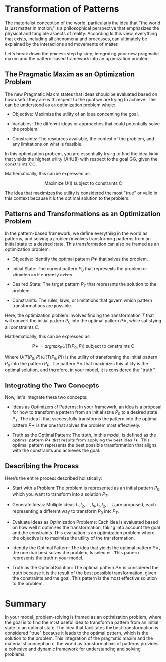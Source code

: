 # Transformation of Patterns

The materialist conception of the world, particularly the idea that "the world is just matter in motion," is a philosophical perspective that emphasizes the physical and tangible aspects of reality. According to this view, everything that exists, including all phenomena and processes, can ultimately be explained by the interactions and movements of matter.

Let's break down the process step by step, integrating your new pragmatic maxim and the pattern-based framework into an optimization problem.

## The Pragmatic Maxim as an Optimization Problem

The new Pragmatic Maxim states that ideas should be evaluated based on how useful they are with respect to the goal we are trying to achieve. This can be understood as an optimization problem where:

- Objective: Maximize the utility of an idea concerning the goal.

- Variables: The different ideas or approaches that could potentially solve the problem.

- Constraints: The resources available, the context of the problem, and any limitations on what is feasible.

In this optimization problem, you are essentially trying to find the idea I∗I∗ that yields the highest utility U(I)U(I) with respect to the goal GG, given the constraints CC.

Mathematically, this can be expressed as:

```math
\text{Maximize U(I) subject to constraints C}
```

The idea that maximizes the utility is considered the most "true" or valid in this context because it is the optimal solution to the problem.

## Patterns and Transformations as an Optimization Problem

In the pattern-based framework, we define everything in the world as patterns, and solving a problem involves transforming patterns from an initial state to a desired state. This transformation can also be framed as an optimization problem:

- Objective: Identify the optimal pattern $P∗$ that solves the problem.

- Initial State: The current pattern $P_0$ that represents the problem or situation as it currently exists.

- Desired State: The target pattern $P_T$ that represents the solution to the problem.

- Constraints: The rules, laws, or limitations that govern which pattern transformations are possible.

Here, the optimization problem involves finding the transformation $T$ that will convert the initial pattern $P_0$ into the optimal pattern $P∗$, while satisfying all constraints $C$.

Mathematically, this can be expressed as:

```math
\text{P∗} = arg max_P U(T(P_0​, P)) \text{ subject to constraints C }
```

Where $U(T(P_0,P))U(T(P_0​,P))$ is the utility of transforming the initial pattern $P_0$ into the pattern $P_P$. The pattern $P∗$ that maximizes this utility is the optimal solution, and therefore, in your model, it is considered the "truth."

## Integrating the Two Concepts

Now, let's integrate these two concepts:

- Ideas as Optimizers of Patterns: In your framework, an idea is a proposal for how to transform a pattern from an initial state $P_0$ to a desired state $P_T$. The idea II that successfully transforms the pattern into the optimal pattern $P∗$ is the one that solves the problem most effectively.

- Truth as the Optimal Pattern: The truth, in this model, is defined as the optimal pattern $P∗$ that results from applying the best idea $I∗$. This optimal pattern represents the best possible transformation that aligns with the constraints and achieves the goal.

## Describing the Process

Here’s the entire process described holistically:

- Start with a Problem: The problem is represented as an initial pattern $P_0$, which you want to transform into a solution $P_T$​.

- Generate Ideas: Multiple ideas $I_1, I_2, ..., I_n, I_1​, I_2​, ..., I_n$​ are proposed, each representing a different way to transform $P_0$​ into $P_T$.

- Evaluate Ideas as Optimization Problems: Each idea is evaluated based on how well it optimizes the transformation, taking into account the goal and the constraints. This evaluation is an optimization problem where the objective is to maximize the utility of the transformation.

- Identify the Optimal Pattern: The idea that yields the optimal pattern $P∗$, the one that best solves the problem, is selected. This pattern represents the truth in your model.

- Truth as the Optimal Solution: The optimal pattern $P∗$ is considered the truth because it is the result of the best possible transformation, given the constraints and the goal. This pattern is the most effective solution to the problem.

# Summary

In your model, problem-solving is framed as an optimization problem, where the goal is to find the most useful idea to transform a pattern from an initial state to an optimal state. The idea that facilitates the best transformation is considered "true" because it leads to the optimal pattern, which is the solution to the problem. This integration of the pragmatic maxim and the materialist conception of the world as transformations of patterns provides a cohesive and dynamic framework for understanding and solving problems.
